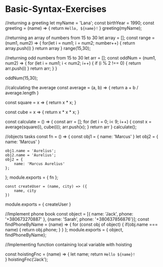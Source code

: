 # Basic-Syntax-Exercises
//returning a greeting
let myName = 'Lana';
const birthYear = 1990;
const greeting = (name) => {
    return `Hello, ${name}!`
}
greeting(myName);


//returning an array of numbers from 15 to 30
let array = [];
const range = (num1, num2) => {
    for(let i = num1; i = num2; number++) {
        return array.push(i)
    }
    return array
}
range(15,30);

//returning odd numbers from 15 to 30
let arr = [];
const oddNum = (num1, num2) => {
    for (let i = num1; i < num2; i++) {
if (i % 2 !== 0) {
    return arr.push(i)
}
return arr;
    }
}

oddNum(15,30);

//calculating the average
const average = (a, b) => {
    return a + b / average.length
}

const square = x => {
    return x * x;
}

const cube = x => {
    return x * x * x;
}

const calculate = () => {
    const arr = [];
    for (let i = 0; i< 9; i++) {
        const x = average(square(i), cube(i));
        arr.push(x);
    }
    return arr
}
calculate();

//objects tasks
const fn = () => {
    const obj1 = {
        name: 'Marcus'
    }
    let obj2 = {
        name: 'Marcus'
    }

    obj1.name = 'Aurelius';
    obj2.name = 'Aurelius';
    obj2 = {
        name: 'Marcus Aurelius'
    };
};
module.exports = { fn };

    const createUser = (name, city) => ({
        name, city
    })
module.exports = { createUser }

//Implement phone book
const object = [{ name: 'Jack', phone: '+380673270887' },
{name: 'Sarah', phone: '+380637856876'}];
const findPhoneByName = (name) => {
    for (const obj of object) {
        if(obj.name === name) {
            return obj.phone;
        }
    }
};
module.exports = { object, findPhoneByName};

//Implementing function containing local variable with hoisting

const hoistingFnc = (name) => {
    let name;
  return `Hello ${name}!`  
}
hoistingFnc('Jack');

